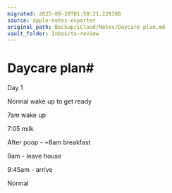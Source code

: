```yaml
---
migrated: 2025-09-20T01:50:21.228388
source: apple-notes-exporter
original_path: Backup/iCloud/Notes/Daycare plan.md
vault_folder: Inbox/to-review
---
```

# Daycare plan# 

Day 1

Normal wake up to get ready 

7am wake up 

7:05 milk

After poop - ~8am breakfast

9am - leave house

9:45am - arrive 

Normal 

